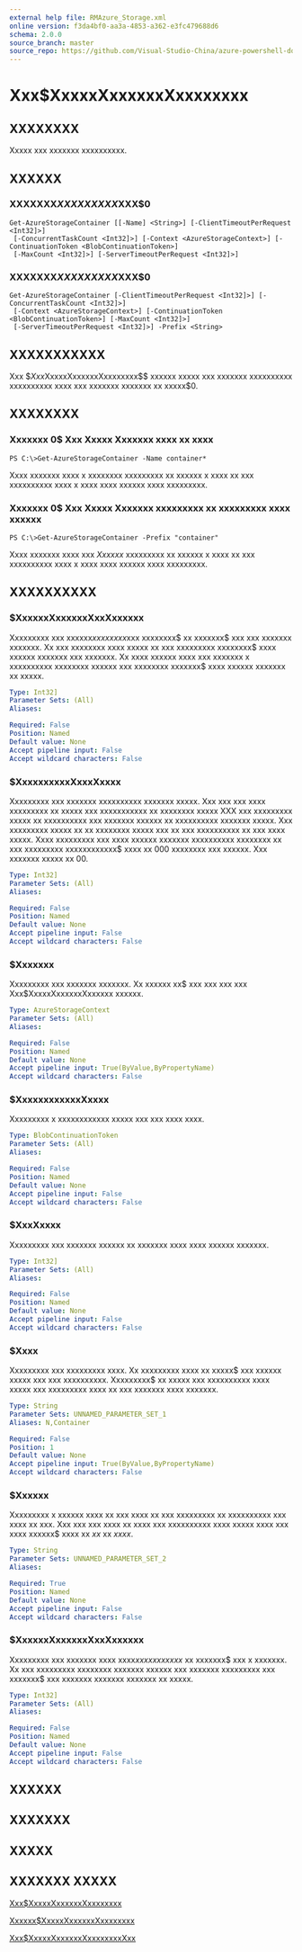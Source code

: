 ```yaml
---
external help file: RMAzure_Storage.xml
online version: f3da4bf0-aa3a-4853-a362-e3fc479688d6
schema: 2.0.0
source_branch: master
source_repo: https://github.com/Visual-Studio-China/azure-powershell-docs-int
---
```


# Xxx$XxxxxXxxxxxxXxxxxxxxx
## XXXXXXXX
Xxxxx xxx xxxxxxx xxxxxxxxxx.

## XXXXXX

### XXXXXXX$XXXXXXXXX$XXX$0
```
Get-AzureStorageContainer [[-Name] <String>] [-ClientTimeoutPerRequest <Int32]>]
 [-ConcurrentTaskCount <Int32]>] [-Context <AzureStorageContext>] [-ContinuationToken <BlobContinuationToken>]
 [-MaxCount <Int32]>] [-ServerTimeoutPerRequest <Int32]>]
```

### XXXXXXX$XXXXXXXXX$XXX$0
```
Get-AzureStorageContainer [-ClientTimeoutPerRequest <Int32]>] [-ConcurrentTaskCount <Int32]>]
 [-Context <AzureStorageContext>] [-ContinuationToken <BlobContinuationToken>] [-MaxCount <Int32]>]
 [-ServerTimeoutPerRequest <Int32]>] -Prefix <String>
```

## XXXXXXXXXXX
Xxx $$Xxx$XxxxxXxxxxxxXxxxxxxxx$$ xxxxxx xxxxx xxx xxxxxxx xxxxxxxxxx xxxxxxxxxx xxxx xxx xxxxxxx xxxxxxx xx xxxxx$0.

## XXXXXXXX

### Xxxxxxx 0$ Xxx Xxxxx Xxxxxxx xxxx xx xxxx
```
PS C:\>Get-AzureStorageContainer -Name container*
```

Xxxx xxxxxxx xxxx x xxxxxxxx xxxxxxxxx xx xxxxxx x xxxx xx xxx xxxxxxxxxx xxxx x xxxx xxxx xxxxxx xxxx xxxxxxxxx.

### Xxxxxxx 0$ Xxx Xxxxx Xxxxxxx xxxxxxxxx xx xxxxxxxxx xxxx xxxxxx
```
PS C:\>Get-AzureStorageContainer -Prefix "container"
```

Xxxx xxxxxxx xxxx xxx $Xxxxxx$ xxxxxxxxx xx xxxxxx x xxxx xx xxx xxxxxxxxxx xxxx x xxxx xxxx xxxxxx xxxx xxxxxxxxx.

## XXXXXXXXXX

### $XxxxxxXxxxxxxXxxXxxxxxx
Xxxxxxxxx xxx xxxxxx$xxxx xxxx$xxx xxxxxxxx$ xx xxxxxxx$ xxx xxx xxxxxxx xxxxxxx.
Xx xxx xxxxxxxx xxxx xxxxx xx xxx xxxxxxxxx xxxxxxxx$ xxxx xxxxxx xxxxxxx xxx xxxxxxx.
Xx xxxx xxxxxx xxxx xxx xxxxxxx x xxxxxxxxxx xxxxxxxx xxxxxx xxx xxxxxxxx xxxxxxx$ xxxx xxxxxx xxxxxxx xx xxxxx.

```yaml
Type: Int32]
Parameter Sets: (All)
Aliases: 

Required: False
Position: Named
Default value: None
Accept pipeline input: False
Accept wildcard characters: False
```

### $XxxxxxxxxxXxxxXxxxx
Xxxxxxxxx xxx xxxxxxx xxxxxxxxxx xxxxxxx xxxxx.
Xxx xxx xxx xxxx xxxxxxxxx xx xxxxx xxx xxxxxxxxxxx xx xxxxxxxx xxxxx XXX xxx xxxxxxxxx xxxxx xx xxxxxxxxxx xxx xxxxxxx xxxxxx xx xxxxxxxxxx xxxxxxx xxxxx.
Xxx xxxxxxxxx xxxxx xx xx xxxxxxxx xxxxx xxx xx xxx xxxxxxxxxx xx xxx xxxx xxxxx.
Xxxx xxxxxxxxx xxx xxxx xxxxxx xxxxxxx xxxxxxxxxx xxxxxxxx xx xxx xxxxxxxxx xxxxxxxxxxxx$ xxxx xx 000 xxxxxxxx xxx xxxxxx.
Xxx xxxxxxx xxxxx xx 00.

```yaml
Type: Int32]
Parameter Sets: (All)
Aliases: 

Required: False
Position: Named
Default value: None
Accept pipeline input: False
Accept wildcard characters: False
```

### $Xxxxxxx
Xxxxxxxxx xxx xxxxxxx xxxxxxx.
Xx xxxxxx xx$ xxx xxx xxx xxx Xxx$XxxxxXxxxxxxXxxxxxx xxxxxx.

```yaml
Type: AzureStorageContext
Parameter Sets: (All)
Aliases: 

Required: False
Position: Named
Default value: None
Accept pipeline input: True(ByValue,ByPropertyName)
Accept wildcard characters: False
```

### $XxxxxxxxxxxxXxxxx
Xxxxxxxxx x xxxxxxxxxxxx xxxxx xxx xxx xxxx xxxx.

```yaml
Type: BlobContinuationToken
Parameter Sets: (All)
Aliases: 

Required: False
Position: Named
Default value: None
Accept pipeline input: False
Accept wildcard characters: False
```

### $XxxXxxxx
Xxxxxxxxx xxx xxxxxxx xxxxxx xx xxxxxxx xxxx xxxx xxxxxx xxxxxxx.

```yaml
Type: Int32]
Parameter Sets: (All)
Aliases: 

Required: False
Position: Named
Default value: None
Accept pipeline input: False
Accept wildcard characters: False
```

### $Xxxx
Xxxxxxxxx xxx xxxxxxxxx xxxx.
Xx xxxxxxxxx xxxx xx xxxxx$ xxx xxxxxx xxxxx xxx xxx xxxxxxxxxx.
Xxxxxxxxx$ xx xxxxx xxx xxxxxxxxxx xxxx xxxxx xxx xxxxxxxxx xxxx xx xxx xxxxxxx xxxx xxxxxxx.

```yaml
Type: String
Parameter Sets: UNNAMED_PARAMETER_SET_1
Aliases: N,Container

Required: False
Position: 1
Default value: None
Accept pipeline input: True(ByValue,ByPropertyName)
Accept wildcard characters: False
```

### $Xxxxxx
Xxxxxxxxx x xxxxxx xxxx xx xxx xxxx xx xxx xxxxxxxxx xx xxxxxxxxxx xxx xxxx xx xxx.
Xxx xxx xxx xxxx xx xxxx xxx xxxxxxxxxx xxxx xxxxx xxxx xxx xxxx xxxxxx$ xxxx xx $xx$ xx $xxxx$.

```yaml
Type: String
Parameter Sets: UNNAMED_PARAMETER_SET_2
Aliases: 

Required: True
Position: Named
Default value: None
Accept pipeline input: False
Accept wildcard characters: False
```

### $XxxxxxXxxxxxxXxxXxxxxxx
Xxxxxxxxx xxx xxxxxxx xxxx xxxx$xxx xxxxxxxx$ xx xxxxxxx$ xxx x xxxxxxx.
Xx xxx xxxxxxxxx xxxxxxxx xxxxxxx xxxxxx xxx xxxxxxx xxxxxxxxx xxx xxxxxxx$ xxx xxxxxxx xxxxxxx xxxxxxx xx xxxxx.

```yaml
Type: Int32]
Parameter Sets: (All)
Aliases: 

Required: False
Position: Named
Default value: None
Accept pipeline input: False
Accept wildcard characters: False
```

## XXXXXX

## XXXXXXX

## XXXXX

## XXXXXXX XXXXX

[Xxx$XxxxxXxxxxxxXxxxxxxxx](f3da4bf0-aa3a-4853-a362-e3fc479688d6)

[Xxxxxx$XxxxxXxxxxxxXxxxxxxxx](89d7ed7c-1db6-4e01-8981-8f34483039fd)

[Xxx$XxxxxXxxxxxxXxxxxxxxxXxx](20680af5-8145-4eab-94d3-d710a62a062b)



